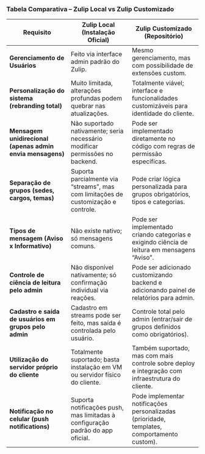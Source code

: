 ### Tabela Comparativa – Zulip Local vs Zulip Customizado

| Requisito                                                  | Zulip Local (Instalação Oficial)                                                   | Zulip Customizado (Repositório)                                                            |
|------------------------------------------------------------|------------------------------------------------------------------------------------|--------------------------------------------------------------------------------------------|
| **Gerenciamento de Usuários**                              | Feito via interface admin padrão do Zulip.                                         | Mesmo gerenciamento, mas com possibilidade de extensões custom.                            |
| **Personalização do sistema (rebranding total)**           | Muito limitada, alterações profundas podem quebrar nas atualizações.               | Totalmente viável; interface e funcionalidades customizáveis para identidade do cliente.   |
| **Mensagem unidirecional (apenas admin envia mensagens)**  | Não suportado nativamente; seria necessário modificar permissões no backend.       | Pode ser implementado diretamente no código com regras de permissão específicas.           |
| **Separação de grupos (sedes, cargos, temas)**             | Suporta parcialmente via “streams”, mas com limitações de customização e controle. | Pode criar lógica personalizada para grupos obrigatórios, tipos e categorias.              |
| **Tipos de mensagem (Aviso x Informativo)**                | Não existe nativo; só mensagens comuns.                                            | Pode ser implementado criando categorias e exigindo ciência de leitura em mensagens “Aviso”.|
| **Controle de ciência de leitura pelo admin**              | Não disponível nativamente; só confirmação individual via reações.                 | Pode ser adicionado customizando backend e adicionando painel de relatórios para admin.    |
| **Cadastro e saída de usuários em grupos pelo admin**      | Cadastro em streams pode ser feito, mas saída é controlada pelo usuário.           | Controle total pelo admin (entrar/sair de grupos definidos como obrigatórios).             |
| **Utilização do servidor próprio do cliente**              | Totalmente suportado; basta instalação em VM ou servidor físico do cliente.        | Também suportado, mas com mais controle sobre deploy e integração com infraestrutura do cliente. |
| **Notificação no celular (push notifications)**            | Suporta notificações push, mas limitadas à configuração padrão do app oficial.     | Pode implementar notificações personalizadas (prioridade, templates, comportamento custom). |
